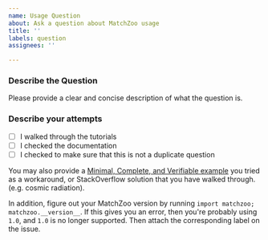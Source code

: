 ```yaml
---
name: Usage Question
about: Ask a question about MatchZoo usage
title: ''
labels: question
assignees: ''

---
```


### Describe the Question
Please provide a clear and concise description of what the question is.

### Describe your attempts
- [ ] I walked through the tutorials
- [ ] I checked the documentation
- [ ] I checked to make sure that this is not a duplicate question

You may also provide a [Minimal, Complete, and Verifiable example](https://stackoverflow.com/help/mcve) you tried as a workaround, or StackOverflow solution that you have walked through. (e.g. cosmic radiation).

In addition, figure out your MatchZoo version by running `import matchzoo; matchzoo.__version__`. If this gives you an error, then you're probably using `1.0`, and `1.0` is no longer supported. Then attach the corresponding label on the issue.
